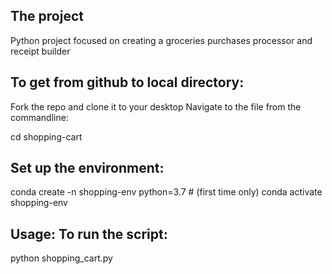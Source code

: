 ## The project
Python project focused on creating a groceries purchases processor and receipt builder 

## To get from github to local directory:

Fork the repo and clone it to your desktop
Navigate to the file from the commandline:

cd shopping-cart

## Set up the environment:
conda create -n shopping-env python=3.7 # (first time only)
conda activate shopping-env



## Usage: To run the script:
python shopping_cart.py



